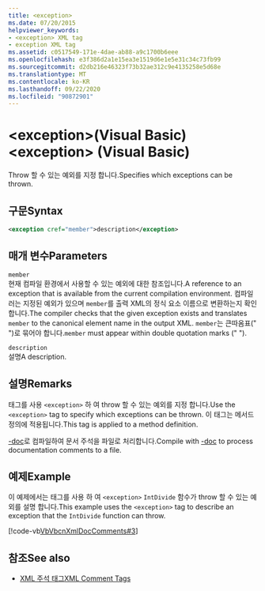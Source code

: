 ```yaml
---
title: <exception>
ms.date: 07/20/2015
helpviewer_keywords:
- <exception> XML tag
- exception XML tag
ms.assetid: c0517549-171e-4dae-ab88-a9c1700b6eee
ms.openlocfilehash: e3f386d2a1e15ea3e1519d6e1e5e31c34c73fb99
ms.sourcegitcommit: d2db216e46323f73b32ae312c9e4135258e5d68e
ms.translationtype: MT
ms.contentlocale: ko-KR
ms.lasthandoff: 09/22/2020
ms.locfileid: "90872901"
---
```

# <a name="exception-visual-basic"></a><span data-ttu-id="59c43-101">\<exception>(Visual Basic)</span><span class="sxs-lookup"><span data-stu-id="59c43-101">\<exception> (Visual Basic)</span></span>

<span data-ttu-id="59c43-102">Throw 할 수 있는 예외를 지정 합니다.</span><span class="sxs-lookup"><span data-stu-id="59c43-102">Specifies which exceptions can be thrown.</span></span>  
  
## <a name="syntax"></a><span data-ttu-id="59c43-103">구문</span><span class="sxs-lookup"><span data-stu-id="59c43-103">Syntax</span></span>  
  
```xml  
<exception cref="member">description</exception>  
```  
  
## <a name="parameters"></a><span data-ttu-id="59c43-104">매개 변수</span><span class="sxs-lookup"><span data-stu-id="59c43-104">Parameters</span></span>  

 `member`  
 <span data-ttu-id="59c43-105">현재 컴파일 환경에서 사용할 수 있는 예외에 대한 참조입니다.</span><span class="sxs-lookup"><span data-stu-id="59c43-105">A reference to an exception that is available from the current compilation environment.</span></span> <span data-ttu-id="59c43-106">컴파일러는 지정된 예외가 있으며 `member`를 출력 XML의 정식 요소 이름으로 변환하는지 확인합니다.</span><span class="sxs-lookup"><span data-stu-id="59c43-106">The compiler checks that the given exception exists and translates `member` to the canonical element name in the output XML.</span></span> <span data-ttu-id="59c43-107">`member`는 큰따옴표(" ")로 묶어야 합니다.</span><span class="sxs-lookup"><span data-stu-id="59c43-107">`member` must appear within double quotation marks (" ").</span></span>  
  
 `description`  
 <span data-ttu-id="59c43-108">설명</span><span class="sxs-lookup"><span data-stu-id="59c43-108">A description.</span></span>  
  
## <a name="remarks"></a><span data-ttu-id="59c43-109">설명</span><span class="sxs-lookup"><span data-stu-id="59c43-109">Remarks</span></span>  

 <span data-ttu-id="59c43-110">태그를 사용 `<exception>` 하 여 throw 할 수 있는 예외를 지정 합니다.</span><span class="sxs-lookup"><span data-stu-id="59c43-110">Use the `<exception>` tag to specify which exceptions can be thrown.</span></span> <span data-ttu-id="59c43-111">이 태그는 메서드 정의에 적용됩니다.</span><span class="sxs-lookup"><span data-stu-id="59c43-111">This tag is applied to a method definition.</span></span>  
  
 <span data-ttu-id="59c43-112">[-doc](../../reference/command-line-compiler/doc.md)로 컴파일하여 문서 주석을 파일로 처리합니다.</span><span class="sxs-lookup"><span data-stu-id="59c43-112">Compile with [-doc](../../reference/command-line-compiler/doc.md) to process documentation comments to a file.</span></span>  
  
## <a name="example"></a><span data-ttu-id="59c43-113">예제</span><span class="sxs-lookup"><span data-stu-id="59c43-113">Example</span></span>  

 <span data-ttu-id="59c43-114">이 예제에서는 태그를 사용 하 여 `<exception>` `IntDivide` 함수가 throw 할 수 있는 예외를 설명 합니다.</span><span class="sxs-lookup"><span data-stu-id="59c43-114">This example uses the `<exception>` tag to describe an exception that the `IntDivide` function can throw.</span></span>  
  
 [!code-vb[VbVbcnXmlDocComments#3](~/samples/snippets/visualbasic/VS_Snippets_VBCSharp/VbVbcnXmlDocComments/VB/Class1.vb#3)]  
  
## <a name="see-also"></a><span data-ttu-id="59c43-115">참조</span><span class="sxs-lookup"><span data-stu-id="59c43-115">See also</span></span>

- [<span data-ttu-id="59c43-116">XML 주석 태그</span><span class="sxs-lookup"><span data-stu-id="59c43-116">XML Comment Tags</span></span>](index.md)
